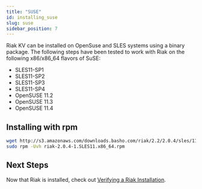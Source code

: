 ```yaml
---
title: "SUSE"
id: installing_suse
slug: suse
sidebar_position: 7
---
```


[install verify]: ../../setup/installing/verify.md

Riak KV can be installed on OpenSuse and SLES systems using a binary package. The following steps have been tested to work with Riak on
the following x86/x86_64 flavors of SuSE:

* SLES11-SP1
* SLES11-SP2
* SLES11-SP3
* SLES11-SP4
* OpenSUSE 11.2
* OpenSUSE 11.3
* OpenSUSE 11.4

## Installing with rpm

```bash
wget http://s3.amazonaws.com/downloads.basho.com/riak/2.2/2.0.4/sles/11/riak-2.0.4-1.SLES11.x86_64.rpm
sudo rpm -Uvh riak-2.0.4-1.SLES11.x86_64.rpm
```

## Next Steps

Now that Riak is installed, check out [Verifying a Riak Installation][install verify].
